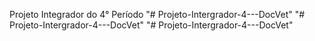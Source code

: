 Projeto Integrador do 4° Período "# Projeto-Intergrador-4---DocVet" "# Projeto-Intergrador-4---DocVet" "# Projeto-Intergrador-4---DocVet"

